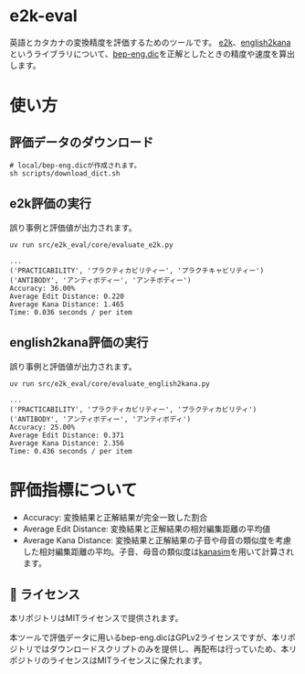 # e2k-eval

英語とカタカナの変換精度を評価するためのツールです。
[e2k](https://github.com/Patchethium/e2k)、[english2kana](https://github.com/m7142yosuke/english2kana)というライブラリについて、[bep-eng.dic](https://fastapi.metacpan.org/source/MASH/Lingua-JA-Yomi-0.01/lib/Lingua/JA)を正解としたときの精度や速度を算出します。

# 使い方

## 評価データのダウンロード

```
# local/bep-eng.dicが作成されます。
sh scripts/download_dict.sh
```

## e2k評価の実行

誤り事例と評価値が出力されます。

```
uv run src/e2k_eval/core/evaluate_e2k.py
```

```
...
('PRACTICABILITY', 'プラクティカビリティー', 'プラクチキャビリティー')
('ANTIBODY', 'アンティボディー', 'アンチボディー')
Accuracy: 36.00%
Average Edit Distance: 0.220
Average Kana Distance: 1.465
Time: 0.036 seconds / per item
```

## english2kana評価の実行

誤り事例と評価値が出力されます。

```
uv run src/e2k_eval/core/evaluate_english2kana.py
```

```
...
('PRACTICABILITY', 'プラクティカビリティー', 'プラクティカビリティ')
('ANTIBODY', 'アンティボディー', 'アンティボディ')
Accuracy: 25.00%
Average Edit Distance: 0.371
Average Kana Distance: 2.356
Time: 0.436 seconds / per item
```

# 評価指標について
- Accuracy: 変換結果と正解結果が完全一致した割合
- Average Edit Distance: 変換結果と正解結果の相対編集距離の平均値
- Average Kana Distance: 変換結果と正解結果の子音や母音の類似度を考慮した相対編集距離の平均。子音、母音の類似度は[kanasim](https://github.com/jiroshimaya/kanasim)を用いて計算されます。

## 📄 ライセンス

本リポジトリはMITライセンスで提供されます。

本ツールで評価データに用いるbep-eng.dicはGPLv2ライセンスですが、本リポジトリではダウンロードスクリプトのみを提供し、再配布は行っていため、本リポジトリのライセンスはMITライセンスに保たれます。